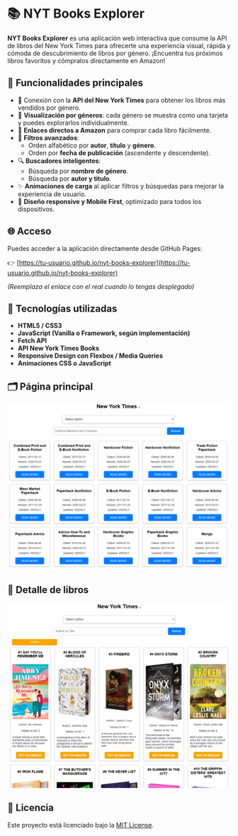 # 📚 NYT Books Explorer

**NYT Books Explorer** es una aplicación web interactiva que consume la API de libros del New York Times para ofrecerte una experiencia visual, rápida y cómoda de descubrimiento de libros por género. ¡Encuentra tus próximos libros favoritos y cómpralos directamente en Amazon!

## 🚀 Funcionalidades principales

- 🔗 Conexión con la **API del New York Times** para obtener los libros más vendidos por género.
- 🧭 **Visualización por géneros**: cada género se muestra como una tarjeta y puedes explorarlos individualmente.
- 🛒 **Enlaces directos a Amazon** para comprar cada libro fácilmente.
- 🧹 **Filtros avanzados**:
  - Orden alfabético por **autor**, **título** y **género**.
  - Orden por **fecha de publicación** (ascendente y descendente).
- 🔍 **Buscadores inteligentes**:
  - Búsqueda por **nombre de género**.
  - Búsqueda por **autor y titulo**.
- ✨ **Animaciones de carga** al aplicar filtros y búsquedas para mejorar la experiencia de usuario.
- 📱 **Diseño responsive y Mobile First**, optimizado para todos los dispositivos.

## 🌐 Acceso

Puedes acceder a la aplicación directamente desde GitHub Pages:

👉 [https://tu-usuario.github.io/nyt-books-explorer](https://tu-usuario.github.io/nyt-books-explorer)

_(Reemplaza el enlace con el real cuando lo tengas desplegado)_

## 🧪 Tecnologías utilizadas

- **HTML5 / CSS3**
- **JavaScript (Vanilla o Framework, según implementación)**
- **Fetch API**
- **API New York Times Books**
- **Responsive Design con Flexbox / Media Queries**
- **Animaciones CSS o JavaScript**

<h2>🗂️ Página principal</h2>
<img src="./assets/img/genre.png" alt="Página principal" width="800"/>

<h2>📘 Detalle de libros</h2>
<img src="./assets/img/books.png" alt="Página de libros" width="800"/>


## 📄 Licencia

Este proyecto está licenciado bajo la [MIT License](LICENSE).